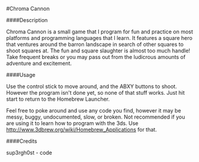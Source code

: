 #Chroma Cannon

####Description

Chroma Cannon is a small game that I program for fun and practice on most platforms and programming languages that I learn. It features a square hero that ventures around the barron landscape in search of other squares to shoot squares at. The fun and square slaughter is almost too much handle! Take frequent breaks or you may pass out from the ludicrous amounts of adventure and excitement.

####Usage

Use the control stick to move around, and the ABXY buttons to shoot. However the program isn't done yet, so none of that stuff works. Just hit start to return to the Homebrew Launcher.

Feel free to poke around and use any code you find, however it may be messy, buggy, undocumented, slow, or broken. Not recommended if you are using it to learn how to program with the 3ds. Use http://www.3dbrew.org/wiki/Homebrew_Applications for that.

####Credits

sup3rgh0st - code